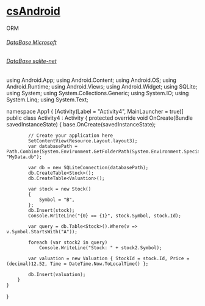 # [csAndroid](https://github.com/vakovsky/Android/tree/main/csAndroid)
ORM
###### [DataBase Microsoft](https://learn.microsoft.com/en-us/xamarin/android/data-cloud/data-access/using-sqlite-orm)
###### [DataBase sqlite-net](https://github.com/praeclarum/sqlite-net)


using Android.App;
using Android.Content;
using Android.OS;
using Android.Runtime;
using Android.Views;
using Android.Widget;
using SQLite;
using System;
using System.Collections.Generic;
using System.IO;
using System.Linq;
using System.Text;

namespace App1
{
    [Activity(Label = "Activity4", MainLauncher = true)]
    public class Activity4 : Activity
    {
        protected override void OnCreate(Bundle savedInstanceState)
        {
            base.OnCreate(savedInstanceState);

            // Create your application here
            SetContentView(Resource.Layout.layout3);
            var databasePath = Path.Combine(System.Environment.GetFolderPath(System.Environment.SpecialFolder.MyDocuments), "MyData.db");

            var db = new SQLiteConnection(databasePath);
            db.CreateTable<Stock>();
            db.CreateTable<Valuation>();

            var stock = new Stock()
            {
                Symbol = "B",
            };
            db.Insert(stock);
            Console.WriteLine("{0} == {1}", stock.Symbol, stock.Id);

            var query = db.Table<Stock>().Where(v => v.Symbol.StartsWith("A"));

            foreach (var stock2 in query)
                Console.WriteLine("Stock: " + stock2.Symbol);

            var valuation = new Valuation { StockId = stock.Id, Price = (decimal)12.52, Time = DateTime.Now.ToLocalTime() };

            db.Insert(valuation);
        }
    }
}
